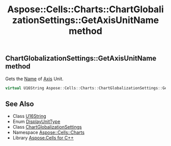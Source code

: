 ﻿---
title: Aspose::Cells::Charts::ChartGlobalizationSettings::GetAxisUnitName method
linktitle: GetAxisUnitName
second_title: Aspose.Cells for C++ API Reference
description: 'Aspose::Cells::Charts::ChartGlobalizationSettings::GetAxisUnitName method. Gets the Name of Axis Unit in C++.'
type: docs
weight: 1300
url: /cpp/aspose.cells.charts/chartglobalizationsettings/getaxisunitname/
---
## ChartGlobalizationSettings::GetAxisUnitName method


Gets the [Name](../../../aspose.cells/name/) of [Axis](../../axis/) Unit.

```cpp
virtual U16String Aspose::Cells::Charts::ChartGlobalizationSettings::GetAxisUnitName(DisplayUnitType type)
```

## See Also

* Class [U16String](../../../aspose.cells/u16string/)
* Enum [DisplayUnitType](../../displayunittype/)
* Class [ChartGlobalizationSettings](../)
* Namespace [Aspose::Cells::Charts](../../)
* Library [Aspose.Cells for C++](../../../)
